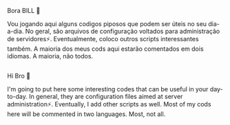 Bora BILL 👋

Vou jogando aqui alguns codigos piposos que podem ser úteis no seu dia-a-dia. No geral, são arquivos de configuração voltados para administração de servidores⚡. Eventualmente, coloco outros scripts interessantes também. 
A maioria dos meus cods aqui estarão comentados em dois idiomas. A maioria, não todos.

##

Hi Bro 👋

I'm going to put here some interesting codes that can be useful in your day-to-day. In general, they are configuration files aimed at server administration⚡. Eventually, I add other scripts as well.
Most of my cods here will be commented in two languages. Most, not all.
